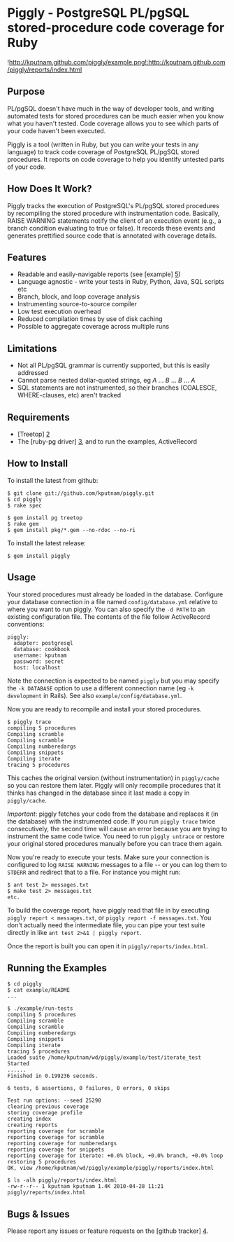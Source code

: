 # Piggly - PostgreSQL PL/pgSQL stored-procedure code coverage for Ruby

!http://kputnam.github.com/piggly/example.png!:http://kputnam.github.com/piggly/reports/index.html

## Purpose

PL/pgSQL doesn't have much in the way of developer tools, and writing automated tests for
stored procedures can be much easier when you know what you haven't tested. Code coverage
allows you to see which parts of your code haven't been executed.

Piggly is a tool (written in Ruby, but you can write your tests in any language) to track
code coverage of PostgreSQL PL/pgSQL stored procedures. It reports on code coverage to help
you identify untested parts of your code.

## How Does It Work?

Piggly tracks the execution of PostgreSQL's PL/pgSQL stored procedures by recompiling
the stored procedure with instrumentation code. Basically, RAISE WARNING statements notify the
client of an execution event (e.g., a branch condition evaluating to true or false). It records
these events and generates prettified source code that is annotated with coverage details.

## Features

* Readable and easily-navigable reports (see [example] [5])
* Language agnostic - write your tests in Ruby, Python, Java, SQL scripts etc
* Branch, block, and loop coverage analysis
* Instrumenting source-to-source compiler
* Low test execution overhead
* Reduced compilation times by use of disk caching
* Possible to aggregate coverage across multiple runs

## Limitations

* Not all PL/pgSQL grammar is currently supported, but this is easily addressed
* Cannot parse nested dollar-quoted strings, eg $A$ ... $B$ ... $B$ ... $A$
* SQL statements are not instrumented, so their branches (COALESCE, WHERE-clauses, etc) aren't tracked

## Requirements

* [Treetop] [2]
* The [ruby-pg driver] [3], and to run the examples, ActiveRecord

## How to Install

To install the latest from github:

    $ git clone git://github.com/kputnam/piggly.git
    $ cd piggly
    $ rake spec

    $ gem install pg treetop
    $ rake gem
    $ gem install pkg/*.gem --no-rdoc --no-ri

To install the latest release:

    $ gem install piggly

## Usage

Your stored procedures must already be loaded in the database. Configure your database connection in
a file named `config/database.yml` relative to where you want to run piggly. You can also specify the
`-d PATH` to an existing configuration file. The contents of the file follow ActiveRecord conventions:

    piggly:
      adapter: postgresql
      database: cookbook
      username: kputnam
      password: secret
      host: localhost

Note the connection is expected to be named `piggly` but you may specify the `-k DATABASE` option to
use a different connection name (eg `-k development` in Rails).  See also `example/config/database.yml`.

Now you are ready to recompile and install your stored procedures.

    $ piggly trace
    compiling 5 procedures
    Compiling scramble
    Compiling scramble
    Compiling numberedargs
    Compiling snippets
    Compiling iterate
    tracing 5 procedures

This caches the original version (without instrumentation) in `piggly/cache` so you can restore them
later. Piggly will only recompile procedures that it thinks has changed in the database since it last
made a copy in `piggly/cache`.

*Important*: piggly fetches your code from the database and replaces it (in the database) with the
instrumented code. If you run `piggly trace` twice consecutively, the second time will cause an error
because you are trying to instrument the same code twice. You need to run `piggly untrace` or restore
your original stored procedures manually before you can trace them again.

Now you're ready to execute your tests. Make sure your connection is configured to log `RAISE WARNING`
messages to a file -- or you can log them to `STDERR` and redirect that to a file. For instance you
might run:

    $ ant test 2> messages.txt
    $ make test 2> messages.txt
    etc.

To build the coverage report, have piggly read that file in by executing `piggly report < messages.txt`,
 or `piggly report -f messages.txt`. You don't actually need the intermediate file, you can pipe your
test suite directly in like `ant test 2>&1 | piggly report`.

Once the report is built you can open it in `piggly/reports/index.html`.

## Running the Examples

    $ cd piggly
    $ cat example/README
    ...

    $ ./example/run-tests
    compiling 5 procedures
    Compiling scramble
    Compiling scramble
    Compiling numberedargs
    Compiling snippets
    Compiling iterate
    tracing 5 procedures
    Loaded suite /home/kputnam/wd/piggly/example/test/iterate_test
    Started
    ......
    Finished in 0.199236 seconds.

    6 tests, 6 assertions, 0 failures, 0 errors, 0 skips

    Test run options: --seed 25290
    clearing previous coverage
    storing coverage profile
    creating index
    creating reports
    reporting coverage for scramble
    reporting coverage for scramble
    reporting coverage for numberedargs
    reporting coverage for snippets
    reporting coverage for iterate: +0.0% block, +0.0% branch, +0.0% loop
    restoring 5 procedures
    OK, view /home/kputnam/wd/piggly/example/piggly/reports/index.html

    $ ls -alh piggly/reports/index.html
    -rw-r--r-- 1 kputnam kputnam 1.4K 2010-04-28 11:21 piggly/reports/index.html

## Bugs & Issues

Please report any issues or feature requests on the [github tracker] [4].

  [1]: http://github.com/relevance/rcov/
  [2]: http://github.com/nathansobo/treetop
  [3]: http://bitbucket.org/ged/ruby-pg/
  [4]: http://github.com/kputnam/piggly/issues
  [5]: http://kputnam.github.com/piggly/reports/index.html
